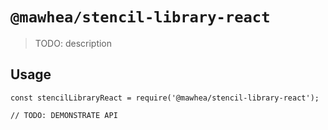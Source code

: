 # `@mawhea/stencil-library-react`

> TODO: description

## Usage

```
const stencilLibraryReact = require('@mawhea/stencil-library-react');

// TODO: DEMONSTRATE API
```
